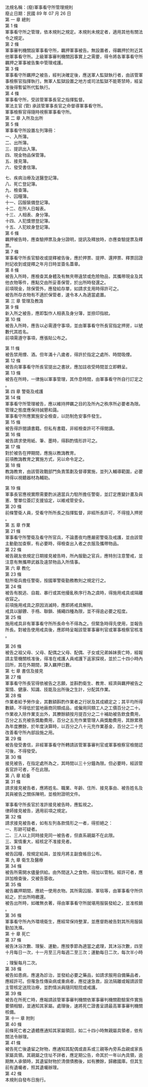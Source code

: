 法規名稱：(廢)軍事看守所管理規則  
廢止日期：民國 89 年 07 月 26 日  
第 一 章 總則  
第 1 條  
軍事看守所之管理，依本規則之規定。本規則未規定者，適用其他有關法  
令之規定。  
第 2 條  
軍事審判機關設軍事看守所，羈押軍事被告。無設置者，得羈押於附近其  
他軍事看守所。上級軍事審判機關因事實上之需要，得令將各軍事看守所  
羈押之軍事被告集中管理戒護。  
第 3 條  
軍事看守所羈押之被告，經判決確定後，應送軍人監獄執行者，由該管軍  
事檢察官指揮執行。無軍人監獄設置之地方或司法監獄不能寄禁時，經呈  
准後得暫留所代監執行。  
第 4 條  
軍事看守所，受該管軍事長官之指揮監督。  
軍法主官 (管) 承該管軍事長官之命督導軍事看守所。  
軍事檢察官得隨時視察軍事看守所。  
第 二 章 入所及出所  
第 5 條  
軍事看守所設置左列簿冊：  
一、入所簿。  
二、出所簿。  
三、提訊出入簿。  
四、現金物品保管簿。  
五、接見簿。  
六、發受書信簿。  


七、疾病治療及送醫登記簿。  
八、死亡登記簿。  
九、檢查簿。  
十、囚糧簿。  
十一、囚服裝備登記簿。  
十二、在所人日報表。  
十三、人相表、身分簿。  
十四、人犯獎懲登記簿。  
十五、人犯紋身登記簿。  
第 6 條  
羈押被告時，應查驗押票及身分證明，提訊及釋放時，亦應查驗提票及釋  
票。  
第 7 條  
軍事看守所長官驗收或提釋被告後，應於押票、提押、還押票、釋票回證  
附記收到或提釋之年月日時並簽名蓋章。  
第 8 條  
被告入所時，應檢查其身體及有無夾帶違禁或危險物品，其攜帶現金及其  
他衣物等件，應點交由所妥善保管，於出所時發還之。  
前項現金，除保管外，應發給存單，如請求支用時得許可之。  
被告所存衣物有不適於保管者，速令本人為適當處置。  
第 三 章 管理及教誨  
第 9 條  
新入所之被告，應即製作人相表及身分簿，並捺印指紋。  
第 10 條  
被告入所時，應告以必需遵守事項，並由軍事看守所長官指定押房，以號  
數代其姓名。  
前項需遵守事項，應張貼公布之。  


第 11 條  
被告禁用煙、酒。但年滿十八歲者，得許於指定之處所、時間吸煙。  
第 12 條  
被告向軍事看守所長官提出之書狀，應加註收受時間並立即轉呈。  
第 13 條  
被告在所時，一律施以軍事管理，其作息時間，由軍事看守所自行訂定之  
。  
第 四 章 警衛及戒護  
第 14 條  
軍事看守所管理被告，應以維持押羈之目的及所內之秩序所必要者為限。  
管理之態度應保持誠懇和藹。  
軍事看守所應實施安全檢查，以防制危安事件發生。  
第 15 條  
被告得許閱讀書籍。但私有書籍，非經檢查許可不得閱讀。  
第 16 條  
被告請求使用紙、筆、墨時，得斟酌情形許可之。  
第 17 條  
對於被告在押期間，應施以教誨教育。  
前項教誨教育之實施方式，另以命令定之。  
第 18 條  
教誨教育，由該管政戰部門負責策劃及督導實施，並列入輔導範圍，必要  
時得以視聽器材為輔助。  


第 19 條  
軍事長官應視實際需要酌派適當兵力駐所擔任警衛，並訂定應變計畫及與  
憲、警單位簽訂支援協定，以維戒管安全。  
第 20 條  
前條警衛人員，受看守所所長之指揮監督，非經所長許可，不得擅入押房  
。  
第 五 章 作業  
第 21 條  
軍事看守所警衛及看守所官兵，不論晝夜均應嚴密警衛及戒護，並由該管  
主動勤加查察，有必要時，得檢查出入者之衣服及攜帶物品。  
第 22 條  
被告親友依規定日期接見被告時，所內服勤之官兵，應特別注意警戒，並  
注意有無攜帶武器及違禁物品入所情事。  
第 六 章 教化  
第 23 條  
駐所衛兵擔任警衛，按國軍警衛勤務教則之規定行之。  
第 24 條  
被告有脫逃、自裁、暴行或其他擾亂秩序行為之虞時，得施用戒具或隔離  
收容之。  
前項施用戒具之原因消滅時，應即將戒具解除。  
戒具以腳鐐、手梏、聯鎖、捕繩四種為限，並不得逾必要之程度。  
第 25 條  
施用戒具非有軍事看守所所長命令不得為之。但緊急時得先使用，並報告  
所長。對被告使用戒具後，應即時呈報該管軍事審判官或軍事檢察官核准  
。  


第 26 條  
被告之祖父母、父母、配偶之父母、配偶、子女或兄弟姊妹喪亡時，經報  
請主管機關核准後，得准在戒護人員戒護下返家探視，並於二十四小時內  
回所，其在外期間，算入羈押日數。  
第 七 章 書信及接見  
第 27 條  
軍事看守所長官得依被告之志願，並斟酌衛生、教育、經濟與羈押被告之  
案情、健康、知識、技能及出所後之生計，分配其作業。  
第 28 條  
作業者給予勞作金，其數額斟酌作業者之行狀及其成績定之；其平均所得  
數額，不得低於當地廠商同類成品，或僱用同類工人之工價百分之二十。  
作業收入除作業支出外，其賸餘額按月提百分之二十補助被告飲食費用，  
百分之五充被告獎勵費用，百分之五充作業管理人員獎勵費用，其餘累積  
為年度賸餘，於年度決算時，以百分之八十元充作業基金，百分之二十充  
改善看守所內部設施之用。  
第 29 條  
被告發受書信，非經軍事看守所轉請該管軍事審判官或軍事檢察官檢閱認  
可後，不得發受。  
第 30 條  
接見被告，在指定處所為之，其時間以三十分鐘為限。但必要時，經該管  
長官許可者，不在此限。  
第 八 章 給養  
第 31 條  
請求接見被告者，應將姓名、職業、年齡、住所、接見事由、被告姓名及  
其與被告之關係陳明，並檢附證明文件。  


軍事看守所長官於准許接見被告時，應監視之。  
律師接見被告，適用前項之規定。  
第 32 條  
請求接見被告者，如有左列各款情形之一者，得拒絕之：  
一、形跡可疑者。  
二、三人以上同時接見同一被告者，但直系親屬不在此限。  
三、案情重大，經核定不准接見者。  
第 33 條  
被告囚糧，按規定給與，並按月將主副食帳目公布。  
第 九 章 衛生及醫療  
第 34 條  
被告所需開水儘量供給。由外間送入之食物，得加以管制。經許可者，應  
詳加檢查後，交被告簽收。  
第 35 條  
被告羈押期間，應統一使用衣物。其所需囚服、軍毯等，由軍事看守所供  
給之，於出所時繳還。  
被告出所時，如確無衣著，得由軍事看守所就堪用服裝發給之，並准核銷  
。  
第 36 條  
軍事看守所內外環境衛生，應經常保持整潔，並應督飭被告對其所用服裝  
勤加洗滌。  
第 十 章 死亡  
第 37 條  
被告沐浴次數、理髮、運動，應按季節為適當之處理，其沐浴次數，四至  
十月每日一次，十一月至三月每週二至三次；運動每日二次，每次半小時  


；理髮每月二次。  
第 38 條  
被告如患病，應速為診治，並發給必要之藥品，如請求服用自備藥品者，  
應經許可。但罹急性傳染病或重病者，應從速急救，設法隔離或報請該管  
主管核定送院治療，並酌情派員隨同駐院或戒護。  
第 39 條  
被告在所死亡時，應報請該管軍事審判機關依軍事審判機關勘驗案件實施  
要領相驗，並通知其家屬。處理後，速將死亡證書呈請最高軍事審判機關  
核備。  
第 十一 章 附則  
第 40 條  
前條死亡者之遺體應通知其家屬領回，如二十四小時無親屬具領者，依有  
關法令辦理。  
第 41 條  
被告死亡後遺留之財物，應通知其配偶或直系或三親等內旁系血親或家長  
家屬具領。其親屬之住址不詳者，應定期公告，命其於一年以內具領，逾  
期無人承領時，其遺留財物於清償債務後，如有賸餘，歸繳國庫。但其生  
前有遺囑者，照其遺囑辦理。  
第 42 條  
本規則自發布日施行。  


